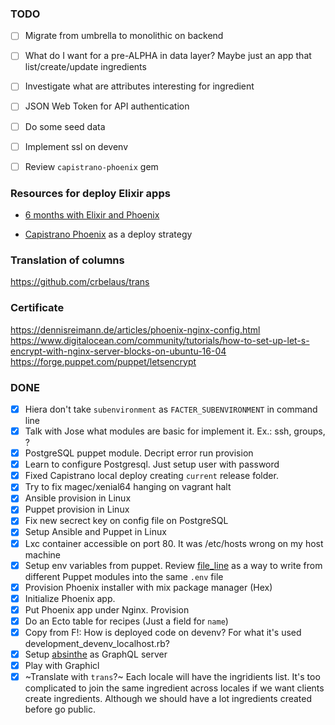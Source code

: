 ### TODO
- [ ] Migrate from umbrella to monolithic on backend
- [ ] What do I want for a pre-ALPHA in data layer? Maybe just an app that list/create/update ingredients
- [ ] Investigate what are attributes interesting for ingredient
- [ ] JSON Web Token for API authentication
- [ ] Do some seed data

- [ ] Implement ssl on devenv
- [ ] Review `capistrano-phoenix` gem

### Resources for deploy Elixir apps
- [6 months with Elixir and Phoenix](https://medium.com/@elviovicosa/i-have-been-using-ruby-rails-for-8-years-and-although-ive-used-different-technologies-over-that-4a4933dae3e5)

- [Capistrano Phoenix](https://github.com/dabit/capistrano-phoenix) as a deploy strategy

### Translation of columns
https://github.com/crbelaus/trans

### Certificate
https://dennisreimann.de/articles/phoenix-nginx-config.html
https://www.digitalocean.com/community/tutorials/how-to-set-up-let-s-encrypt-with-nginx-server-blocks-on-ubuntu-16-04
https://forge.puppet.com/puppet/letsencrypt

### DONE
- [x] Hiera don't take `subenvironment` as `FACTER_SUBENVIRONMENT` in command line
- [x] Talk with Jose what modules are basic for implement it. Ex.: ssh, groups, ?
- [x] PostgreSQL puppet module. Decript error run provision
- [x] Learn to configure Postgresql. Just setup user with password
- [x] Fixed Capistrano local deploy creating `current` release folder.
- [x] Try to fix magec/xenial64 hanging on vagrant halt
- [x] Ansible provision in Linux
- [x] Puppet provision in Linux
- [x] Fix new secrect key on config file on PostgreSQL
- [x] Setup Ansible and Puppet in Linux
- [x] Lxc container accessible on port 80. It was /etc/hosts wrong on my host machine
- [x] Setup env variables from puppet. Review [file_line](http://www.puppetmodule.info/github/simp/puppetlabs-stdlib/puppet_types/file_line) as a way to write from different Puppet modules into the same `.env` file
- [x] Provision Phoenix installer with mix package manager (Hex)
- [x] Initialize Phoenix app.
- [x] Put Phoenix app under Nginx. Provision
- [x] Do an Ecto table for recipes (Just a field for `name`)
- [x] Copy from F!: How is deployed code on devenv? For what it's used development_devenv_localhost.rb?
- [x] Setup [absinthe](https://github.com/absinthe-graphql/absinthe) as GraphQL server
- [x] Play with Graphicl
- [x] ~Translate with `trans`?~ Each locale will have the ingridients list. It's too complicated to join the same ingredient across locales if we want clients create ingredients. Although we should have a lot ingredients created before go public.
